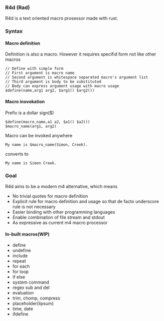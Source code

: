 ### R4d (Rad)

R4d is a text oriented macro prosessor made with rust.

### Syntax 

#### Macro definition

Definition is also a macro. However it requires specifid form not like other
macros

```
// Define with simple form
// First argument is macro name
// Second argument is whitespace separated macro's argument list
// Third argument is body to be substituted
// Body can express argument usage with macro usage
$define(name,arg1 arg2, $arg1() $arg2())
```

#### Macro inovokation

Prefix is a dollar sign($)
```
$define(macro_name,a1 a2, $a1() $a2())
$macro_name(arg1, arg2)
```
Macro can be invoked anywhere 

```
My name is $macro_name(Simon, Creek).
```
converts to
```
My name is Simon Creek.
```

### Goal

R4d aims to be a modern m4 alternative, which means

- No trivial quotes for macro definition
- Explicit rule for macro definition and usage so that de facto underscore rule
is not necessary
- Easier binding with other programming languages
- Enable combination of file stream and stdout
- As expressive as current m4 macro processor

#### In-built macros(WIP)

- define
- undefine
- include
- repeat
- for each
- for loop
- if else
- system command
- regex sub and del
- evaluation
- trim, chomp, compress
- placeholder(lipsum)
- time, date
- ifdefine
